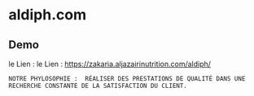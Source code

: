 # aldiph.com
## Demo 
le Lien : le Lien : https://zakaria.aljazairinutrition.com/aldiph/

``
NOTRE PHYLOSOPHIE : 
RÉALISER DES PRESTATIONS DE QUALITÉ DANS UNE RECHERCHE CONSTANTE DE LA SATISFACTION DU CLIENT.
``
